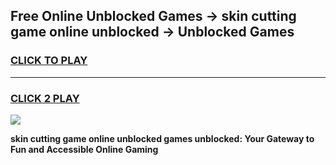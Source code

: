 
## Free Online Unblocked Games → skin cutting game online unblocked → Unblocked Games
<h3>
<a href="https://premium.freeplayer.one?title=skin_cutting_game_online_unblocked&ref=21F">CLICK TO PLAY</a></h3>
<hr>

<h3>
<a href="https://premium.freeplayer.one?title=skin_cutting_game_online_unblocked&ref=21F">CLICK 2 PLAY</a>
  
</h3>

<a href="https://premium.freeplayer.one?title=skin_cutting_game_online_unblocked&ref=21F/"><img src="https://clearcache.store/games.png"></a>


**skin cutting game online unblocked games unblocked: Your Gateway to Fun and Accessible Online Gaming**
